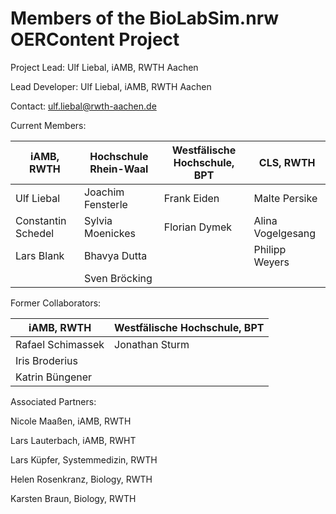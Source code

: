 # Members of the BioLabSim.nrw OERContent Project

Project Lead: Ulf Liebal, iAMB, RWTH Aachen

Lead Developer: Ulf Liebal, iAMB, RWTH Aachen

Contact: ulf.liebal@rwth-aachen.de



Current Members:

| iAMB, RWTH         | Hochschule Rhein-Waal | Westfälische Hochschule, BPT | CLS, RWTH         |
| ------------------ | --------------------- | ---------------------------- | ----------------- |
| Ulf Liebal         | Joachim Fensterle     | Frank Eiden                  | Malte Persike     |
| Constantin Schedel | Sylvia Moenickes      | Florian Dymek                | Alina Vogelgesang |
| Lars Blank         | Bhavya Dutta          |                              | Philipp Weyers               | 
|                    | Sven Bröcking         |                              |           |

Former Collaborators:

| iAMB, RWTH        | Westfälische Hochschule, BPT |
| ----------------- | ---------------------------- |
| Rafael Schimassek | Jonathan Sturm               |
| Iris Broderius    |                              |
| Katrin Büngener   |                              |

Associated Partners:

Nicole Maaßen, iAMB, RWTH

Lars Lauterbach, iAMB, RWHT

Lars Küpfer, Systemmedizin, RWTH

Helen Rosenkranz, Biology, RWTH

Karsten Braun, Biology, RWTH